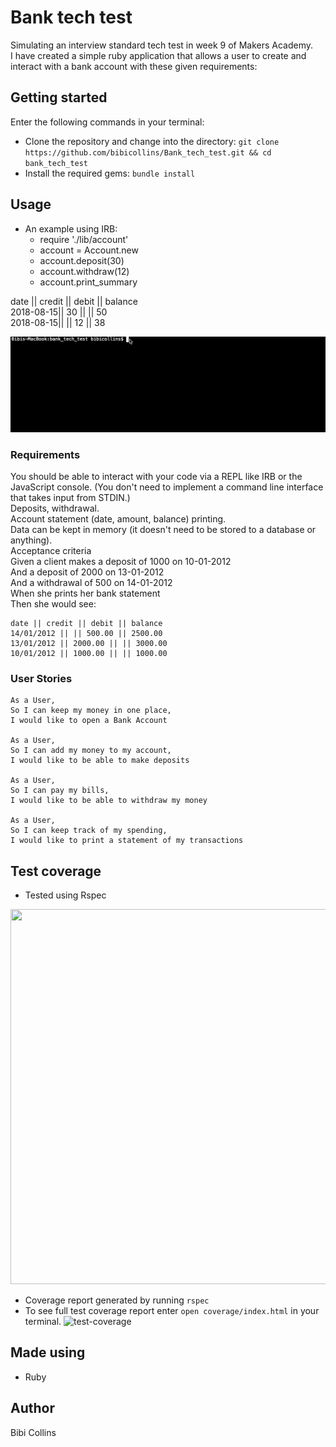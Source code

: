 # Bank tech test
Simulating an interview standard tech test in week 9 of Makers Academy.  
I have created a simple ruby application that allows a user to create and interact with a bank account with these given requirements:
## Getting started
Enter the following commands in your terminal:
- Clone the repository and change into the directory: `git clone https://github.com/bibicollins/Bank_tech_test.git && cd bank_tech_test`
- Install the required gems: `bundle install`
## Usage

- An example using IRB:
  - require './lib/account'
  - account = Account.new
  - account.deposit(30)
  - account.withdraw(12)
  - account.print_summary

date      || credit || debit || balance  
2018-08-15||   30   ||       || 50  
2018-08-15||        ||  12   || 38   

![Usage example](/lib/Bank-screen-video.gif)
### Requirements  
You should be able to interact with your code via a REPL like IRB or the JavaScript console. (You don't need to implement a command line interface that takes input from STDIN.)  
Deposits, withdrawal.  
Account statement (date, amount, balance) printing.  
Data can be kept in memory (it doesn't need to be stored to a database or anything).  
Acceptance criteria  
Given a client makes a deposit of 1000 on 10-01-2012  
And a deposit of 2000 on 13-01-2012  
And a withdrawal of 500 on 14-01-2012  
When she prints her bank statement  
Then she would see:  

    date || credit || debit || balance  
    14/01/2012 || || 500.00 || 2500.00  
    13/01/2012 || 2000.00 || || 3000.00  
    10/01/2012 || 1000.00 || || 1000.00  
### User Stories
    As a User,
    So I can keep my money in one place,
    I would like to open a Bank Account

    As a User,
    So I can add my money to my account,
    I would like to be able to make deposits

    As a User,
    So I can pay my bills,
    I would like to be able to withdraw my money

    As a User,
    So I can keep track of my spending,
    I would like to print a statement of my transactions



## Test coverage
- Tested using Rspec
<img src="https://imgur.com/Zmi5oaz.png" height="600" width="683">

- Coverage report generated by running `rspec`
- To see full test coverage report enter `open coverage/index.html` in your terminal.
![test-coverage](https://imgur.com/ENgMrlE.jpg)
## Made using
- Ruby
## Author
Bibi Collins
